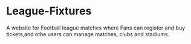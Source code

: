 # League-Fixtures
A website for Football league matches where Fans can register and buy tickets,and othe users can manage matches, clubs and stadiums. 

